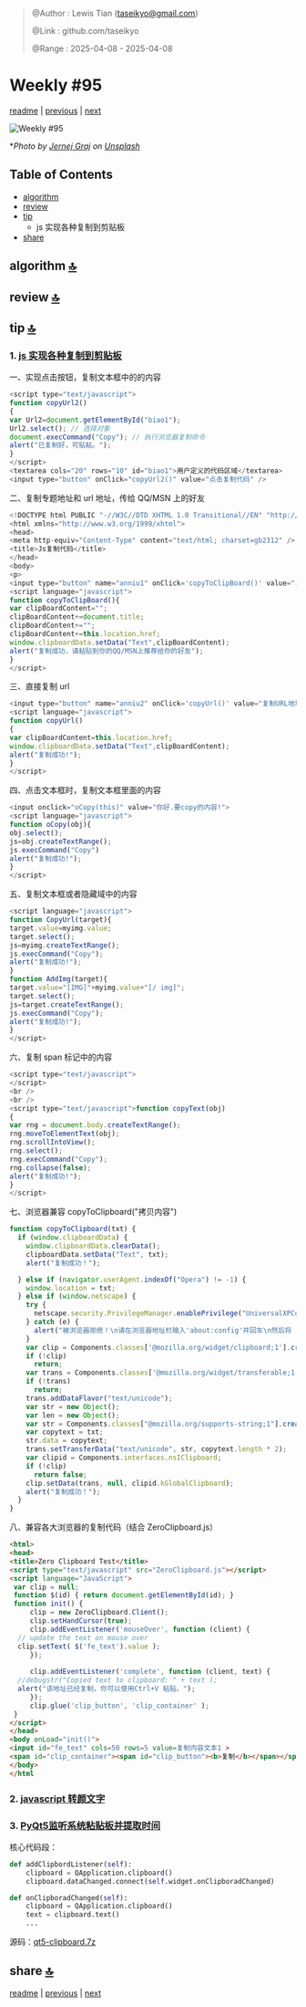 > @Author  : Lewis Tian (taseikyo@gmail.com)
>
> @Link    : github.com/taseikyo
>
> @Range   : 2025-04-08 - 2025-04-08

# Weekly #95

[readme](../README.md) | [previous](202412W4.md) | [next](202412W6.md)

![](../images/2025/01/jernej-graj-ieJTmGymyIo-unsplash.jpg "Weekly #95")

\**Photo by [Jernej Graj](https://unsplash.com/@jernejgraj) on [Unsplash](https://unsplash.com/photos/woman-in-black-bikini-top-standing-on-brown-rock-during-daytime-ieJTmGymyIo)*

## Table of Contents

- [algorithm](#algorithm-)
- [review](#review-)
- [tip](#tip-)
	- js 实现各种复制到剪贴板
- [share](#share-)

## algorithm [🔝](#weekly-95)

## review [🔝](#weekly-95)

## tip [🔝](#weekly-95)

### 1. [js 实现各种复制到剪贴板](https://www.cnblogs.com/huijieoo/articles/5569990.html)

一、实现点击按钮，复制文本框中的的内容

```js
<script type="text/javascript">
function copyUrl2()
{
var Url2=document.getElementById("biao1");
Url2.select(); // 选择对象
document.execCommand("Copy"); // 执行浏览器复制命令
alert("已复制好，可贴粘。");
}
</script>
<textarea cols="20" rows="10" id="biao1">用户定义的代码区域</textarea>
<input type="button" onClick="copyUrl2()" value="点击复制代码" />
```

二、复制专题地址和 url 地址，传给 QQ/MSN 上的好友

```js
<!DOCTYPE html PUBLIC "-//W3C//DTD XHTML 1.0 Transitional//EN" "http://www.w3.org/TR/xhtml1/DTD/xhtml1-transitional.dtd">
<html xmlns="http://www.w3.org/1999/xhtml">
<head>
<meta http-equiv="Content-Type" content="text/html; charset=gb2312" />
<title>Js复制代码</title>
</head>
<body>
<p>
<input type="button" name="anniu1" onClick='copyToClipBoard()' value="复制专题地址和url地址，传给QQ/MSN上的好友">
<script language="javascript">
function copyToClipBoard(){
var clipBoardContent="";
clipBoardContent+=document.title;
clipBoardContent+="";
clipBoardContent+=this.location.href;
window.clipboardData.setData("Text",clipBoardContent);
alert("复制成功，请粘贴到你的QQ/MSN上推荐给你的好友");
}
</script>
```

三、直接复制 url

```js
<input type="button" name="anniu2" onClick='copyUrl()' value="复制URL地址">
<script language="javascript">
function copyUrl()
{
var clipBoardContent=this.location.href;
window.clipboardData.setData("Text",clipBoardContent);
alert("复制成功!");
}
</script>
```

四、点击文本框时，复制文本框里面的内容

```js
<input onclick="oCopy(this)" value="你好.要copy的内容!">
<script language="javascript">
function oCopy(obj){
obj.select();
js=obj.createTextRange();
js.execCommand("Copy")
alert("复制成功!");
}
</script>
```

五、复制文本框或者隐藏域中的内容

```js
<script language="javascript">
function CopyUrl(target){
target.value=myimg.value;
target.select();
js=myimg.createTextRange();
js.execCommand("Copy");
alert("复制成功!");
}
function AddImg(target){
target.value="[IMG]"+myimg.value+"[/ img]";
target.select();
js=target.createTextRange();
js.execCommand("Copy");
alert("复制成功!");
}
</script>
```

六、复制 span 标记中的内容

```js
<script type="text/javascript">
</script>
<br />
<br />
<script type="text/javascript">function copyText(obj)
{
var rng = document.body.createTextRange();
rng.moveToElementText(obj);
rng.scrollIntoView();
rng.select();
rng.execCommand("Copy");
rng.collapse(false);
alert("复制成功!");
}
</script>
```

七、浏览器兼容  copyToClipboard("拷贝内容")

```js
function copyToClipboard(txt) {
  if (window.clipboardData) {
    window.clipboardData.clearData();
    clipboardData.setData("Text", txt);
    alert("复制成功！");

  } else if (navigator.userAgent.indexOf("Opera") != -1) {
    window.location = txt;
  } else if (window.netscape) {
    try {
      netscape.security.PrivilegeManager.enablePrivilege("UniversalXPConnect");
    } catch (e) {
      alert("被浏览器拒绝！\n请在浏览器地址栏输入'about:config'并回车\n然后将 'signed.applets.codebase_principal_support'设置为'true'");
    }
    var clip = Components.classes['@mozilla.org/widget/clipboard;1'].createInstance(Components.interfaces.nsIClipboard);
    if (!clip)
      return;
    var trans = Components.classes['@mozilla.org/widget/transferable;1'].createInstance(Components.interfaces.nsITransferable);
    if (!trans)
      return;
    trans.addDataFlavor("text/unicode");
    var str = new Object();
    var len = new Object();
    var str = Components.classes["@mozilla.org/supports-string;1"].createInstance(Components.interfaces.nsISupportsString);
    var copytext = txt;
    str.data = copytext;
    trans.setTransferData("text/unicode", str, copytext.length * 2);
    var clipid = Components.interfaces.nsIClipboard;
    if (!clip)
      return false;
    clip.setData(trans, null, clipid.kGlobalClipboard);
    alert("复制成功！");
  }
}
```

八、兼容各大浏览器的复制代码（结合 ZeroClipboard.js）

```html
<html>
<head>
<title>Zero Clipboard Test</title>
<script type="text/javascript" src="ZeroClipboard.js"></script>
<script language="JavaScript">
 var clip = null;
 function $(id) { return document.getElementById(id); }
 function init() {
     clip = new ZeroClipboard.Client();
     clip.setHandCursor(true);    
     clip.addEventListener('mouseOver', function (client) {
  // update the text on mouse over
  clip.setText( $('fe_text').value );
     });
      
     clip.addEventListener('complete', function (client, text) {
  //debugstr("Copied text to clipboard: " + text );
  alert("该地址已经复制，你可以使用Ctrl+V 粘贴。");
     });
     clip.glue('clip_button', 'clip_container' );
 }
</script>
</head>
<body onLoad="init()">
<input id="fe_text" cols=50 rows=5 value=复制内容文本1 >
<span id="clip_container"><span id="clip_button"><b>复制</b></span></span>
</body>
</html
```

### 2. [javascript 转颜文字](https://utf-8.jp/public/aaencode.html)

### 3. [PyQt5监听系统粘贴板并提取时间](https://blog.csdn.net/yanzi1225627/article/details/76736361)

核心代码段：

```python
def addClipbordListener(self):
    clipboard = QApplication.clipboard()
    clipboard.dataChanged.connect(self.widget.onClipboradChanged)

def onClipboradChanged(self):
    clipboard = QApplication.clipboard()
    text = clipboard.text()
    ...
```

源码：[qt5-clipboard.7z](../code/qt5-clipboard.7z)

## share [🔝](#weekly-95)

[readme](../README.md) | [previous](202412W4.md) | [next](202412W6.md)
